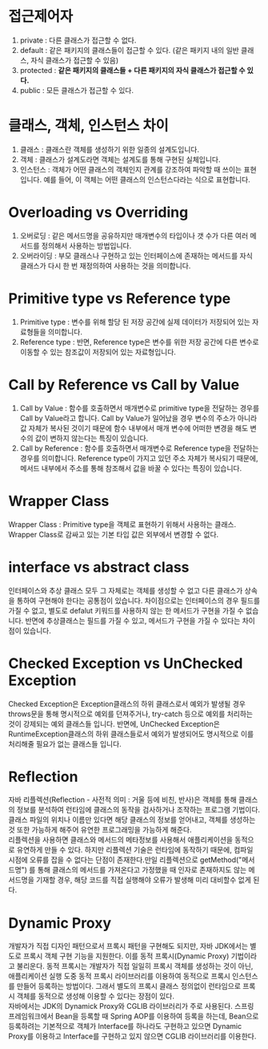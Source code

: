 # 접근제어자
1. private : 다른 클래스가 접근할 수 없다.
2. default : 같은 패키지의 클래스들이 접근할 수 있다. (같은 패키지 내의 일반 클래스, 자식 클래스가 접근할 수 있음)
3. protected : **같은 패키지의 클래스들 + 다른 패키지의 자식 클래스가 접근할 수 있다.** 
4. public : 모든 클래스가 접근할 수 있다.

# 클래스, 객체, 인스턴스 차이
1. 클래스 : 클래스란 객체를 생성하기 위한 일종의 설계도입니다.
2. 객체 : 클래스가 설계도라면 객체는 설계도를 통해 구현된 실체입니다.
3. 인스턴스 : 객체가 어떤 클래스의 객체인지 관계를 강조하여 파악할 때 쓰이는 표현입니다. 예를 들어, 이 객체는 어떤 클래스의 인스턴스다라는 식으로 표현합니다.   

# Overloading vs Overriding
1. 오버로딩 : 같은 메서드명을 공유하지만 매개변수의 타입이나 갯 수가 다른 여러 메서드를 정의해서 사용하는 방법입니다.
2. 오버라이딩 : 부모 클래스나 구현하고 있는 인터페이스에 존재하는 메서드를 자식 클래스가 다시 한 번 재정의하여 사용하는 것을 의미합니다.    

# Primitive type vs Reference type
1. Primitive type : 변수를 위해 할당 된 저장 공간에 실제 데이터가 저장되어 있는 자료형들을 의미합니다.  
2. Reference type : 반면, Reference type은 변수를 위한 저장 공간에 다른 변수로 이동할 수 있는 참조값이 저장되어 있는 자료형입니다.

# Call by Reference vs Call by Value 
1. Call by Value : 함수를 호출하면서 매개변수로 primitive type을 전달하는 경우를 Call by Value라고 합니다. Call by Value가 일어났을 경우 변수의 주소가 아니라 값 자체가 복사된 것이기 때문에 함수 내부에서 매개 변수에 어떠한 변경을 해도 변수의 값이 변하지 않는다는 특징이 있습니다.     
2. Call by Reference : 함수를 호출하면서 매개변수로 Reference type을 전달하는 경우를 의미합니다. Reference type이 가지고 있던 주소 자체가 복사되기 때문에, 메서드 내부에서 주소를 통해 참조해서 값을 바꿀 수 있다는 특징이 있습니다.     

# Wrapper Class
Wrapper Class : Primitive type을 객체로 표현하기 위해서 사용하는 클래스. Wrapper Class로 감싸고 있는 기본 타입 값은 외부에서 변경할 수 없다.   

# interface vs abstract class
인터페이스와 추상 클래스 모두 그 자체로는 객체를 생성할 수 없고 다른 클래스가 상속을 통하여 구현해야 한다는 공통점이 있습니다. 차이점으로는 인터페이스의 경우 필드를 가질 수 없고, 별도로 defalut 키워드를 사용하지 않는 한 메서드가 구현을 가질 수 없습니다. 반면에 추상클래스는 필드를 가질 수 있고, 메서드가 구현을 가질 수 있다는 차이점이 있습니다.   

# Checked Exception vs UnChecked Exception
Checked Exception은 Exception클래스의 하위 클래스로서 예외가 발생될 경우 throws문을 통해 명시적으로 예외를 던져주거나, try-catch 등으로 예외를 처리하는 것이 강제되는 예외 클래스들 입니다. 반면에, UnChecked Exception은 RuntimeException클래스의 하위 클래스들로서 예외가 발생되어도 명시적으로 이를 처리해줄 필요가 없는 클래스들 입니다.

# Reflection
자바 리플렉션(Reflection - 사전적 의미 : 거울 등에 비친, 반사)은 객체를 통해 클래스의 정보를 분석하여 런타임에 클래스의 동작을 검사하거나 조작하는 프로그램 기법이다. 클래스 파일의 위치나 이름만 있다면 해당 클래스의 정보를 얻어내고, 객체를 생성하는 것 또한 가능하게 해주어 유연한 프로그래밍을 가능하게 해준다.  
리플렉션을 사용하면 클래스와 메서드의 메타정보를 사용해서 애플리케이션을 동적으로 유연하게 만들 수 있다. 하지만 리플렉션 기술은 런타임에 동작하기 때문에, 컴파일 시점에 오류를 잡을 수 없다는 단점이 존재한다.만일 리플렉션으로 getMethod("메서드명") 를 통해 클래스의 메서드를 가져온다고 가정했을 때 인자로 존재하지도 않는 메서드명을 기재할 경우, 해당 코드를 직접 실행해야 오류가 발생해 미리 대비할수 없게 된다.

# Dynamic Proxy
개발자가 직접 디자인 패턴으로서 프록시 패턴을 구현해도 되지만, 자바 JDK에서는 별도로 프록시 객체 구현 기능을 지원한다. 이를 동적 프록시(Dynamic Proxy) 기법이라고 불리운다.
동적 프록시는 개발자가 직접 일일히 프록시 객체를 생성하는 것이 아닌, 애플리케이션 실행 도중 동적 프록시 라이브러리를 이용하여 동적으로 프록시 인스턴스를 만들어 등록하는 방법이다. 그래서 별도의 프록시 클래스 정의없이 런타임으로 프록시 객체를 동적으로 생성해 이용할 수 있다는 장점이 있다.  
자바에서는 JDK의 Dynamick Proxy와 CGLIB 라이브러리가 주로 사용된다. 스프링 프레임워크에서 Bean을 등록할 때 Spring AOP를 이용하여 등록을 하는데, Bean으로 등록하려는 기본적으로 객체가 Interface를 하나라도 구현하고 있으면 Dynamic Proxy를 이용하고 Interface를 구현하고 있지 않으면 CGLIB 라이브러리를 이용한다.
